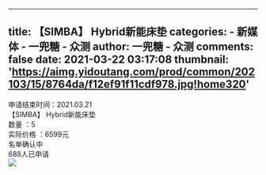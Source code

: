
---
title: 【SIMBA】 Hybrid新能床垫
categories: 
    - 新媒体
    - 一兜糖 - 众测
author: 一兜糖 - 众测
comments: false
date: 2021-03-22 03:17:08
thumbnail: 'https://aimg.yidoutang.com/prod/common/202103/15/8764da/f12ef91f11cdf978.jpg!home320'
---

<div>   
申请结束时间：2021.03.21                        <br>【SIMBA】 Hybrid新能床垫<br>                            数量 ：5<br>                            实际价格 ：6599元<br>                            名单确认中<br>                            688人已申请<br><img src="https://aimg.yidoutang.com/prod/common/202103/15/8764da/f12ef91f11cdf978.jpg!home320" referrerpolicy="no-referrer">  
</div>
            